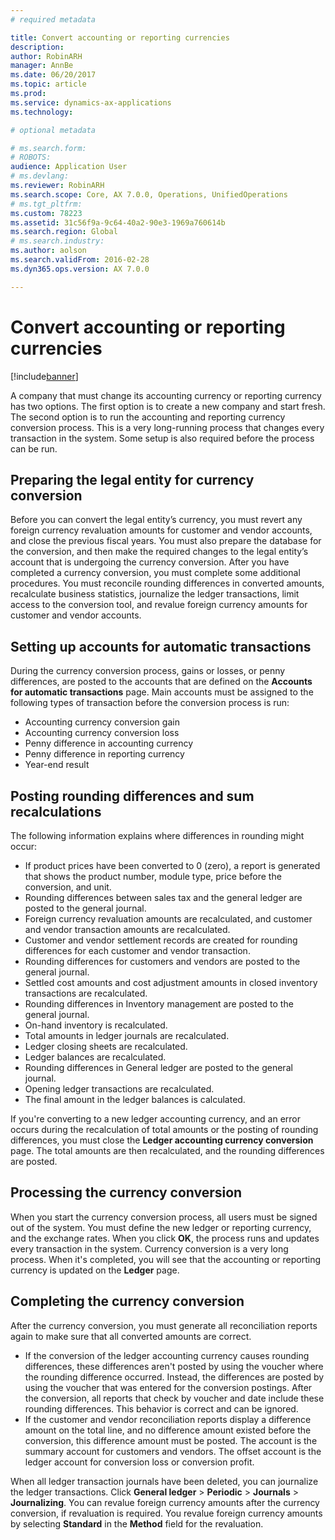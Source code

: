 ```yaml
---
# required metadata

title: Convert accounting or reporting currencies
description: 
author: RobinARH
manager: AnnBe
ms.date: 06/20/2017
ms.topic: article
ms.prod: 
ms.service: dynamics-ax-applications
ms.technology: 

# optional metadata

# ms.search.form: 
# ROBOTS: 
audience: Application User
# ms.devlang: 
ms.reviewer: RobinARH
ms.search.scope: Core, AX 7.0.0, Operations, UnifiedOperations
# ms.tgt_pltfrm: 
ms.custom: 78223
ms.assetid: 31c56f9a-9c64-40a2-90e3-1969a760614b
ms.search.region: Global
# ms.search.industry: 
ms.author: aolson
ms.search.validFrom: 2016-02-28
ms.dyn365.ops.version: AX 7.0.0

---
```


# Convert accounting or reporting currencies

[!include[banner](../includes/banner.md)]




A company that must change its accounting currency or reporting currency has two options. The first option is to create a new company and start fresh. The second option is to run the accounting and reporting currency conversion process. This is a very long-running process that changes every transaction in the system. Some setup is also required before the process can be run.

## Preparing the legal entity for currency conversion
Before you can convert the legal entity’s currency, you must revert any foreign currency revaluation amounts for customer and vendor accounts, and close the previous fiscal years. You must also prepare the database for the conversion, and then make the required changes to the legal entity’s account that is undergoing the currency conversion. After you have completed a currency conversion, you must complete some additional procedures. You must reconcile rounding differences in converted amounts, recalculate business statistics, journalize the ledger transactions, limit access to the conversion tool, and revalue foreign currency amounts for customer and vendor accounts.

## Setting up accounts for automatic transactions
During the currency conversion process, gains or losses, or penny differences, are posted to the accounts that are defined on the **Accounts for automatic transactions** page. Main accounts must be assigned to the following types of transaction before the conversion process is run:

-   Accounting currency conversion gain
-   Accounting currency conversion loss
-   Penny difference in accounting currency
-   Penny difference in reporting currency
-   Year-end result

## Posting rounding differences and sum recalculations
The following information explains where differences in rounding might occur:

-   If product prices have been converted to 0 (zero), a report is generated that shows the product number, module type, price before the conversion, and unit.
-   Rounding differences between sales tax and the general ledger are posted to the general journal.
-   Foreign currency revaluation amounts are recalculated, and customer and vendor transaction amounts are recalculated.
-   Customer and vendor settlement records are created for rounding differences for each customer and vendor transaction.
-   Rounding differences for customers and vendors are posted to the general journal.
-   Settled cost amounts and cost adjustment amounts in closed inventory transactions are recalculated.
-   Rounding differences in Inventory management are posted to the general journal.
-   On-hand inventory is recalculated.
-   Total amounts in ledger journals are recalculated.
-   Ledger closing sheets are recalculated.
-   Ledger balances are recalculated.
-   Rounding differences in General ledger are posted to the general journal.
-   Opening ledger transactions are recalculated.
-   The final amount in the ledger balances is calculated.

If you're converting to a new ledger accounting currency, and an error occurs during the recalculation of total amounts or the posting of rounding differences, you must close the **Ledger accounting currency conversion** page. The total amounts are then recalculated, and the rounding differences are posted.

## Processing the currency conversion
When you start the currency conversion process, all users must be signed out of the system. You must define the new ledger or reporting currency, and the exchange rates. When you click **OK**, the process runs and updates every transaction in the system. Currency conversion is a very long process. When it's completed, you will see that the accounting or reporting currency is updated on the **Ledger** page.

## Completing the currency conversion
After the currency conversion, you must generate all reconciliation reports again to make sure that all converted amounts are correct.

-   If the conversion of the ledger accounting currency causes rounding differences, these differences aren't posted by using the voucher where the rounding difference occurred. Instead, the differences are posted by using the voucher that was entered for the conversion postings. After the conversion, all reports that check by voucher and date include these rounding differences. This behavior is correct and can be ignored.
-   If the customer and vendor reconciliation reports display a difference amount on the total line, and no difference amount existed before the conversion, this difference amount must be posted. The account is the summary account for customers and vendors. The offset account is the ledger account for conversion loss or conversion profit.

When all ledger transaction journals have been deleted, you can journalize the ledger transactions. Click **General ledger** &gt; **Periodic** &gt; **Journals** &gt; **Journalizing**. You can revalue foreign currency amounts after the currency conversion, if revaluation is required. You revalue foreign currency amounts by selecting **Standard** in the **Method** field for the revaluation.



